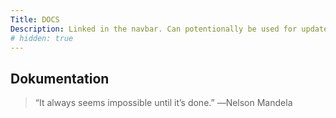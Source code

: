 ```yaml
---
Title: DOCS
Description: Linked in the navbar. Can potentionally be used for updates about progress and works.
# hidden: true
---
```


## Dokumentation

>“It always seems impossible until it’s done.” ―Nelson Mandela